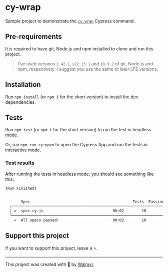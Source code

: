 # cy-wrap

Sample project to demonstrate the [`cy.wrap`](https://docs.cypress.io/api/commands/wrap) Cypress command.

## Pre-requirements

It is required to have git, Node.js and npm installed to clone and run this project.

> I've used versions `2.42.1`, `v22.13.1` and `10.9.2` of git, Node.js and npm, respectively. I suggest you use the same or later LTS versions.

## Installation

Run `npm install` (or `npm i` for the short version) to install the dev dependencies.

## Tests

Run `npm test` (or `npm t` for the short version) to run the test in headless mode.

Or, run `npm run cy:open` to open the Cypress App and run the tests in interactive mode.

### Test results

After running the tests in headless mode, you should see something like this:

```sh
(Run Finished)


       Spec                                              Tests  Passing  Failing  Pending  Skipped
  ┌────────────────────────────────────────────────────────────────────────────────────────────────┐
  │ ✔  spec.cy.js                               00:02        10        10        -        -        - │
  └────────────────────────────────────────────────────────────────────────────────────────────────┘
    ✔  All specs passed!                        00:02        10        10        -        -        -

```

## Support this project

If you want to support this project, leave a ⭐.

___

This project was created with 💚 by [Walmyr](https://walmyr.dev).

